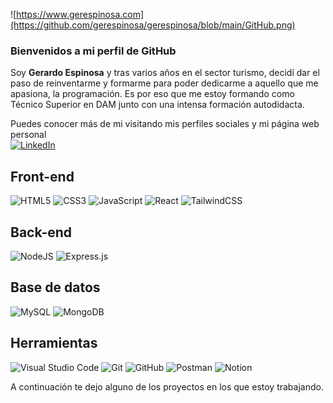 ![https://www.gerespinosa.com](https://github.com/gerespinosa/gerespinosa/blob/main/GitHub.png)

### Bienvenidos a mi perfil de GitHub
Soy <b>Gerardo Espinosa</b> y tras varios años en el sector turismo, decidí dar el paso de reinventarme y formarme para poder dedicarme a aquello que me apasiona, la programación. 
Es por eso que me estoy formando como Técnico Superior en DAM junto con una intensa formación autodidacta. 

Puedes conocer más de mi visitando mis perfiles sociales y mi página web personal <br>
<a href=https://www.linkedin.com/in/gerardoespinosat/>![LinkedIn](https://img.shields.io/badge/linkedin-%230077B5.svg?style=for-the-badge&logo=linkedin&logoColor=white)</a>
<a href='https://www.gerespinosa.com' target="_blank"><img alt='' src='https://img.shields.io/badge/MI_WEB-100000?style=for-the-badge&logo=&logoColor=white&labelColor=FDAD0B&color=FDAD0B'/></a>
<br>

## Front-end
![HTML5](https://img.shields.io/badge/html5-%23E34F26.svg?style=for-the-badge&logo=html5&logoColor=white)
![CSS3](https://img.shields.io/badge/css3-%231572B6.svg?style=for-the-badge&logo=css3&logoColor=white)
![JavaScript](https://img.shields.io/badge/javascript-%23323330.svg?style=for-the-badge&logo=javascript&logoColor=%23F7DF1E)
![React](https://img.shields.io/badge/react-%2320232a.svg?style=for-the-badge&logo=react&logoColor=%2361DAFB)
![TailwindCSS](https://img.shields.io/badge/tailwindcss-%2338B2AC.svg?style=for-the-badge&logo=tailwind-css&logoColor=white)
<br>
## Back-end
![NodeJS](https://img.shields.io/badge/node.js-6DA55F?style=for-the-badge&logo=node.js&logoColor=white)
![Express.js](https://img.shields.io/badge/express.js-%23404d59.svg?style=for-the-badge&logo=express&logoColor=%2361DAFB)
<br>
## Base de datos
![MySQL](https://img.shields.io/badge/mysql-%2300f.svg?style=for-the-badge&logo=mysql&logoColor=white)
![MongoDB](https://img.shields.io/badge/MongoDB-%234ea94b.svg?style=for-the-badge&logo=mongodb&logoColor=white)
<br>
## Herramientas
![Visual Studio Code](https://img.shields.io/badge/Visual%20Studio%20Code-0078d7.svg?style=for-the-badge&logo=visual-studio-code&logoColor=white)
![Git](https://img.shields.io/badge/git-%23F05033.svg?style=for-the-badge&logo=git&logoColor=white)
![GitHub](https://img.shields.io/badge/github-%23121011.svg?style=for-the-badge&logo=github&logoColor=white)
![Postman](https://img.shields.io/badge/Postman-FF6C37?style=for-the-badge&logo=postman&logoColor=white)
![Notion](https://img.shields.io/badge/Notion-%23000000.svg?style=for-the-badge&logo=notion&logoColor=white)

A continuación te dejo alguno de los proyectos en los que estoy trabajando. 
